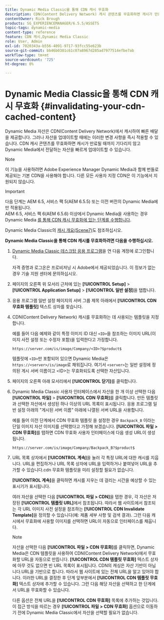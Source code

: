 ```yaml
---
title: Dynamic Media Classic을 통해 CDN 캐시 무효화
description: CDN(Content Delivery Network) 캐시 콘텐츠를 무효화하면 캐시가 만료될 때까지 기다리는 대신 Dynamic Media Classic에서 제공하는 자산을 빠르게 업데이트할 수 있습니다.
contentOwner: Rick Brough
products: SG_EXPERIENCEMANAGER/6.5.5/ASSETS
topic-tags: dynamic-media
content-type: reference
feature: CDN 캐시,Dynamic Media Classic
role: User, Admin
exl-id: 7020343a-b556-4091-9717-93fcc55e623b
source-git-commit: bb46b0301c61c07a8967d285ad7977514efbe7ab
workflow-type: tm+mt
source-wordcount: '725'
ht-degree: 0%

---
```


# Dynamic Media Classic을 통해 CDN 캐시 무효화 {#invalidating-your-cdn-cached-content}

Dynamic Media 자산은 CDN(Content Delivery Network)에서 캐시하여 빠른 배달을 제공합니다. 그러나 자산을 업데이트할 때에는 이러한 변경 사항을 즉시 적용할 수 있습니다. CDN 캐시 콘텐츠를 무효화하면 캐시가 만료될 때까지 기다리지 않고 Dynamic Media에서 전달하는 자산을 빠르게 업데이트할 수 있습니다.

>[!NOTE]
>
>이 기능을 사용하려면 Adobe Experience Manager Dynamic Media과 함께 번들로 제공되는 기본 CDN을 사용해야 합니다. 다른 모든 사용자 지정 CDN은 이 기능에서 지원되지 않습니다.

>[!IMPORTANT]
>
>다음 단계는 AEM 6.5, 서비스 팩 5(AEM 6.5.5) 또는 이전 버전의 Dynamic Media에만 적용됩니다.<br>AEM 6.5, 서비스 팩 6(AEM 6.5.6) 이상에서 Dynamic Media을 사용하는 경우 Dynamic Media [를 통해 CDN 캐시 무효화에 있는 단계를 수행합니다](/help/assets/invalidate-cdn-cache-dynamic-media.md).

Dynamic Media Classic의 [캐시 개요(Scene7)](https://helpx.adobe.com/experience-manager/scene7/kb/base/caching-questions/scene7-caching-overview.html)도 참조하십시오.

**Dynamic Media Classic을 통해 CDN 캐시를 무효화하려면 다음을 수행하십시오.**

1. [Dynamic Media Classic 데스크탑 응용 프로그램](https://experienceleague.adobe.com/docs/dynamic-media-classic/using/intro/dynamic-media-classic-desktop-app.html?lang=en#system-requirements-dmc-app)을 연 다음 계정에 로그인합니다.

   자격 증명과 로그온은 프로비저닝 시 Adobe에서 제공되었습니다. 이 정보가 없는 경우 기술 지원 센터에 문의하십시오.

1. 페이지의 오른쪽 위 모서리 근처에 있는 **[!UICONTROL Setup]** > **[!UICONTROL Application Setup]** > **[!UICONTROL 일반 설정]**&#x200B;을 탭합니다.
1. 응용 프로그램 일반 설정 페이지의 서버 그룹 제목 아래에서 **[!UICONTROL CDN 무효화 템플릿]** 텍스트 상자를 찾습니다.

1. CDN(Content Delivery Network) 캐시를 무효화하는 데 사용되는 템플릿을 지정합니다.

   예를 들어 다음 예제와 같이 특정 이미지 ID 대신 `<ID>`을 참조하는 이미지 URL(이미지 사전 설정 또는 수정자 포함)을 입력한다고 가정합니다.

   `https://server.com/is/image/Company/<ID>?$product$`

   템플릿에 `<ID>`만 포함되어 있으면 Dynamic Media은 `https://<server>/is/image`로 채워집니다. 여기서 `<server>`는 일반 설정에 정의된 게시 서버 이름이고 &lt;ID>는 무효화되도록 선택한 자산입니다.

1. 페이지의 오른쪽 아래 모서리에서 **[!UICONTROL 닫기]**&#x200B;를 클릭합니다.
1. Dynamic Media Classic 사용자 인터페이스에서 자산을 한 개 이상 선택한 다음 **[!UICONTROL 파일]** > **[!UICONTROL CDN 무효화]**&#x200B;를 클릭합니다. 만든 템플릿과 선택한 자산에서 생성된 하나 이상의 URL 목록이 표시됩니다. 응용 프로그램 일반 설정 아래의 &quot;게시된 서버 이름&quot; 아래에 나열된 서버 URL을 사용합니다.

   예를 들어 이전 단계에서 CDN 무효화 템플릿 을 설정한 경우 `Backpack_B` 이라는 단일 이미지 자산 이미지를 선택했다고 가정해 보겠습니다. **[!UICONTROL 파일 > CDN 무효화]**&#x200B;를 탭하면 CDN 무효화 사용자 인터페이스에 다음 생성 URL이 생성됩니다.

   `https://server.com/is/image/Company/Backpack_B?$product$`

1. URL 목록 상자에서 **[!UICONTROL 계속]**&#x200B;을 눌러 각 특정 URL에 대한 캐시를 지웁니다. URL을 편집하거나 URL 목록 상자에 URL을 입력하거나 붙여넣어 URL을 추가할 수 있습니다.cdn 무효화 템플릿을 미리 설정할 필요가 없습니다.

   **[!UICONTROL 계속]**&#x200B;을 클릭하면 캐시를 지우는 데 걸리는 시간을 예상할 수 있는 표시기가 표시됩니다.

   여러 자산을 선택한 다음 **[!UICONTROL 파일 > CDN]**&#x200B;을 탭한 경우, 각 자산은 저장된 **[!UICONTROL 템플릿 URL]**&#x200B;에서 참조됩니다. 따라서 웹 사이트에서 참조되는 각 URL 이미지 사전 설정을 참조하는 **[!UICONTROL CDN Invalidate Template]**&#x200B;을 정의할 수 있습니다(예: 제품 세부 사항 및 검색 결과). 그런 다음 캐시에서 무효화에 사용할 이미지를 선택하면 URL이 자동으로 인터페이스를 채웁니다.

   >[!NOTE]
   >
   >자산을 선택한 다음 **[!UICONTROL 파일 > CDN 무효화]**&#x200B;를 클릭하면, Dynamic Media은 CDN 템플릿을 사용하여 CDN(Content Delivery Network)에서 무효화할 URL을 자동으로 만듭니다. **[!UICONTROL CDN 템플릿 무효화]** 텍스트 상자에 아무 것도 없으면 빈 URL 목록이 표시됩니다. CDN의 캐싱은 자산 기반이 아닙니다.URL을 기반으로 합니다. 따라서 웹 사이트에 있는 전체 URL을 알고 있어야 합니다. 이러한 URL을 결정한 후 단계 앞부분에서 **[!UICONTROL CDN 템플릿 무효화]** 텍스트 상자에 추가할 수 있습니다. 그런 다음 해당 자산을 선택하고 한 단계에서 URL을 무효화할 수 있습니다.
   >
   >다른 옵션은 전체 URL을 **[!UICONTROL CDN 무효화]** 목록에 추가하는 것입니다. 이 접근 방식을 따르는 경우 **[!UICONTROL 파일 > CDN 무효화]** 옵션으로 이동하기 전에 Dynamic Media Classic에서 자산을 선택할 필요가 없습니다.
